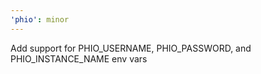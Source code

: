 ```yaml
---
'phio': minor
---
```


Add support for PHIO_USERNAME, PHIO_PASSWORD, and PHIO_INSTANCE_NAME env vars
